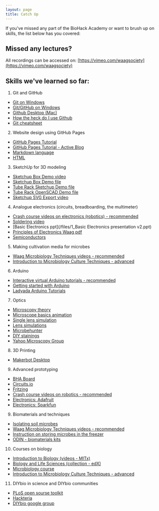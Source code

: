 ```yaml
---
layout: page
title: Catch Up
---
```


If you've missed any part of the BioHack Academy or want to brush up on skills, the list below has you covered:

## Missed any lectures?

All recordings can be accessed on: [https://vimeo.com/waagsociety](https://vimeo.com/waagsociety)

## Skills we've learned so far:

1. Git and GitHub
- [Git on Windows](https://nathanj.github.io/gitguide/tour.html)
- [Git/GitHub on Windows](https://code.tutsplus.com/tutorials/git-on-windows-for-newbs--net-25847)
- [Github Desktop (Mac)](http://programminghistorian.org/lessons/getting-started-with-github-desktop)
- [How the heck do I use Github](http://lifehacker.com/5983680/how-the-heck-do-i-use-github)
- [Git cheatsheet](http://rogerdudler.github.io/git-guide/)

2. Website design using GitHub Pages
- [GitHub Pages Tutorial](/files/github_pages.pdf)
- [GitHub Pages Tutorial - Active Blog](https://github.com/BioHackAcademy/BHA_DocumentationSite)
- [Markdown language](http://www.markdowntutorial.com/)
- [HTML](https://www.codecademy.com/learn/web)

3. SketchUp for 3D modeling
- [Sketchup Box Demo video](https://vimeo.com/156572816)
- [Sketchup Box Demo file](http://biohackacademy.github.io/bha4/class/1/files/DemoBox.skp)
- [Tube Rack Sketchup Demo file](http://biohackacademy.github.io/bha4/class/1/files/TubeRack.skp)
- [Tube Rack OpenSCAD Demo file](http://biohackacademy.github.io/bha4/class/1/files/TubeRack.scad)
- [Sketchup SVG Export video](https://vimeo.com/album/3816400/video/156577776)

4. Analogue electronics (circuits, breadboarding, the multimeter)
- [Crash course videos on electronics (robotics) - recommended](https://www.youtube.com/watch?v=Drk3Dz3_yLE)
- [Soldering video](https://www.youtube.com/watch?v=oqV2xU1fee8)
- [Basic Electronics ppt](/files/1_Basic Electronics presentation v2.ppt)
- [Principles of Electronics Waag pdf](/files/2_Principles.of.Electronics.pdf)
- [Semiconductors](/files/3_Transistor_redacted.ppt)

5. Making cultivation media for microbes
- [Waag Microbiology Techniques videos - recommended](https://vimeo.com/193707826)
- [Introduction to Microbiology Culture Techniques - advanced](https://www.youtube.com/watch?v=Et1v8EQP10U)

6. Arduino
- [Interactive virtual Arduino tutorials - recommended](https://circuits.io/lessons/OWPN85OISCBHZAJ)
- [Getting started with Arduino](http://www.makeuseof.com/tag/getting-started-with-arduino-a-beginners-guide/)
- [Ladyada Arduino Tutorials](http://www.ladyada.net/learn/arduino/)

7. Optics
- [Microscopy theory](http://micro.magnet.fsu.edu/primer/anatomy/anatomy.html)
- [Microscope basics animation](http://virtual.itg.uiuc.edu/training/LM_tutorial/)
- [Single lens simulation](https://phet.colorado.edu/sims/geometric-optics/geometric-optics_en.html)
- [Lens simulations](http://educypedia.karadimov.info/education/physicsjavalabolenses.htm)
- [Microbehunter](http://www.microbehunter.com/)
- [DIY stainings](http://www.crscientific.com/microscope-stain.html)
- [Yahoo Microscopy Group](https://groups.yahoo.com/neo/groups/Microscope/info)

8. 3D Printing
- [Makerbot Desktop](https://www.makerbot.com/media-center/2015/06/08/makerbot-desktop-3-7-faster-printing-better-profiles)

9. Advanced prototyping
- [BHA Board](https://github.com/BioHackAcademy/BioHackBoard)
- [Circuits.io](http://circuits.io/)
- [Fritzing](http://fritzing.org/)
- [Crash course videos on robotics - recommended](https://www.youtube.com/watch?v=Drk3Dz3_yLE)
- [Electronics: Adafruit](https://www.adafruit.com/)
- [Electronics: Sparkfun](https://www.sparkfun.com/)

9. Biomaterials and techniques
- [Isolating soil microbes](http://www.ableweb.org/volumes/vol-14/6-steubing.pdf)
- [Waag Microbiology Techniques videos - recommended](https://vimeo.com/193707826)
- [Instruction on storing microbes in the freezer](https://www.youtube.com/watch?v=sxJmmpaOvNU)
- [ODIN - biomaterials kits](http://www.the-odin.com/)

10. Courses on biology
- [Introduction to Biology (videos - MITx)](https://ocw.mit.edu/courses/biology/7-012-introduction-to-biology-fall-2004/video-lectures/)
- [Biology and Life Sciences (collection - edX)](https://www.edx.org/course/subject/biology-life-sciences)
- [Microbiology course](http://education-portal.com/academy/course/microbiology-course.html)
- [Introduction to Microbiology Culture Techniques - advanced](https://www.youtube.com/watch?v=Et1v8EQP10U)

11. DIYbio in science and DIYbio communities
- [PLoS open sourse toolkit](http://collections.plos.org/open-source-toolkit-hardware)
- [Hackteria](http://hackteria.org/)
- [DIYbio google group](https://groups.google.com/forum/#!forum/diybio)